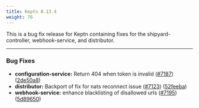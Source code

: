 ```yaml
---
title: Keptn 0.13.4
weight: 76
---
```


This is a bug fix release for Keptn containing fixes for the shipyard-controller, webhook-service, and distributor.

---

### Bug Fixes

* **configuration-service:** Return 404 when token is invalid ([#7187](https://github.com/keptn/keptn/issues/7187)) ([2de50a8](https://github.com/keptn/keptn/commit/2de50a81a961ea9553d8c4cec262944d632f791e))
* **distributor:** Backport of fix for nats reconnect issue ([#7123](https://github.com/keptn/keptn/issues/7123)) ([52feeba](https://github.com/keptn/keptn/commit/52feeba5ce86311fd167038ecf49212f941520f8))
* **webhook-service:** enhance blacklisting of disallowed urls ([#7195](https://github.com/keptn/keptn/issues/7195)) ([5d89650](https://github.com/keptn/keptn/commit/5d89650d55ee88dcd47388a5f5c74710b16377a4))
